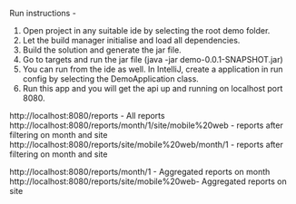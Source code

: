 Run instructions - 

1. Open project in any suitable ide by selecting the root demo folder.
2. Let the build manager initialise and load all dependencies.
3. Build the solution and generate the jar file.
4. Go to targets and run the jar file (java -jar demo-0.0.1-SNAPSHOT.jar)
5. You can run from the ide as well. In IntelliJ, create a application in run config by selecting the DemoApplication class.
6. Run this app and you will get the api up and running on localhost port 8080.

http://localhost:8080/reports - All reports
http://localhost:8080/reports/month/1/site/mobile%20web - reports after filtering on month and site
http://localhost:8080/reports/site/mobile%20web/month/1 - reports after filtering on month and site

http://localhost:8080/reports/month/1 - Aggregated reports on month
http://localhost:8080/reports/site/mobile%20web- Aggregated reports on site


